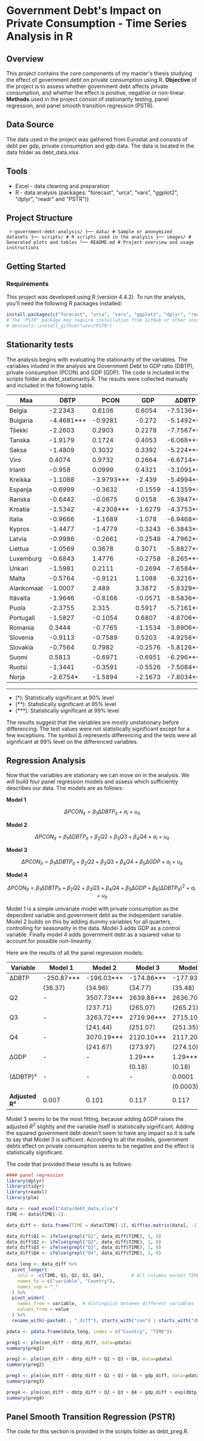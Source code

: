 # Government Debt's Impact on Private Consumption - Time Series Analysis in R


## Overview

This project contains the core components of my master's thesis studying the effect of government debt on private consumption using R.
**Objective** of the project is to assess whether government debt affects private consumption, and whether the effect is positive, negative or non-linear. **Methods** used in the project consist of stationarity testing, panel regression, and panel smooth transition regression (PSTR).

## Data Source

The data used in the project was gathered from Eurostat and consists of debt per gdp, private consumption and gdp data. The data is located in the data folder as debt_data.xlsx.

## Tools

- Excel - data cleaning and preparation
- R - data analysis (packages: "forecast", "urca", "vars", "ggplot2", "dplyr", "readr" and "PSTR"))

## Project Structure

 <code> r-government-debt-analysis/ 
  ├── data/ # Sample or anonymized datasets 
  ├── scripts/ # R scripts used in the analysis 
  ├── images/ # Generated plots and tables
  └── README.md # Project overview and usage instructions </code> </code></pre>


## Getting Started

### Requirements

This project was developed using R (version 4.4.2). To run the analysis, you’ll need the following R packages installed:

```r
install.packages(c("forecast", "urca", "vars", "ggplot2", "dplyr", "readr"))
# The 'PSTR' package may require installation from GitHub or other sources.
# devtools::install_github("user/PSTR")
```

## Stationarity tests

The analysis begins with evaluating the stationarity of the variables. The variables inluded in the analysis are Government Debt to GDP ratio (DBTP), private consumption (PCON) and GDP (GDP). The code is included in the scripts folder as debt_stationarity.R. The results were collected manually and included in the following table.

| Maa        | DBTP       | PCON       | GDP        | ΔDBTP       | ΔPCON       | ΔGDP        |
|------------|------------|------------|------------|-------------|-------------|-------------|
| Belgia     | -2.2343    | 0.6106     | 0.6054     | -7.5136***  | -8.7745***  | -8.5758***  |
| Bulgaria   | -4.4681*** | -0.9281    | -0.272     | -5.1492***  | -19.4766*** | -14.7005*** |
| Tšekki     | -2.2603    | 0.2903     | 0.2278     | -7.7567***  | -8.3163***  | -9.0981***  |
| Tanska     | -1.9179    | 0.1724     | 0.4053     | -6.068***   | -9.0548***  | -6.8955***  |
| Saksa      | -1.4809    | 0.3032     | 0.3392     | -5.224***   | -10.2161*** | -13.4316*** |
| Viro       | 0.4074     | 0.9732     | 0.2664     | -6.6714***  | -7.7447***  | -8.5912***  |
| Irlanti    | -0.958     | 0.0999     | 0.4321     | -3.1091**   | -9.4776***  | -7.2456***  |
| Kreikka    | -1.1088    | -3.9793*** | -2.439     | -5.4994***  | -25.0471*** | -12.7869*** |
| Espanja    | -0.6999    | -0.3632    | -0.1559    | -4.1359***  | -7.4098***  | -7.0338***  |
| Ranska     | -0.6442    | -0.0675    | 0.0158     | -6.3947***  | -10.8421*** | -9.1931***  |
| Kroatia    | -1.5342    | -4.2308*** | -1.6279    | -4.3753***  | -17.7234*** | -25.1575*** |
| Italia     | -0.9666    | -1.1689    | -1.078     | -6.9468***  | -12.9589*** | -9.6485***  |
| Kypros     | -1.4477    | -1.4779    | -0.3243    | -6.3843***  | -21.1124*** | -11.7298*** |
| Latvia     | -0.9986    | -0.2661    | -0.2549    | -4.7962***  | -11.7686*** | -11.1427*** |
| Liettua    | -1.0569    | 0.3678     | 0.3071     | -5.8827***  | -11.032***  | -15.4245*** |
| Luxemburg  | -0.6843    | 1.4776     | -0.2758    | -8.265***   | -8.7499***  | -9.1891***  |
| Unkari     | -1.5981    | 0.2111     | -0.2694    | -7.6584***  | -8.3501***  | -9.7682***  |
| Malta      | -0.5764    | -0.9121    | 1.1088     | -6.3216***  | -18.1637*** | -12.7411*** |
| Alankomaat | -1.0007    | 2.489      | 3.3872     | -5.8329***  | -7.2284***  | -5.3657***  |
| Itävalta   | -1.9646    | -0.8166    | -0.0571    | -8.5836***  | -14.6769*** | -9.7629***  |
| Puola      | -2.3755    | 2.315      | 0.5917     | -5.7161***  | -6.0717***  | -9.8827***  |
| Portugali  | -1.5827    | -0.1054    | 0.6807     | -4.8706***  | -11.4073*** | -9.3532***  |
| Romania    | 0.3444     | -0.7765    | -1.1534    | -3.8906***  | -12.0328*** | -14.1433*** |
| Slovenia   | -0.9113    | -0.7589    | 0.5203     | -4.9256***  | -12.2195*** | -10.3577*** |
| Slovakia   | -0.7564    | 0.7982     | -0.2576    | -5.8126***  | -9.8213***  | -16.7126*** |
| Suomi      | 0.5813     | -0.6971    | -0.6951    | -6.296***   | -9.6245***  | -8.4141***  |
| Ruotsi     | -1.3441    | -0.3591    | -0.5526    | -7.5084***  | -6.7751***  | -6.0344***  |
| Norja      | -2.6754*   | -1.5894    | -2.1673    | -7.8034***  | -7.3108***  | -6.9618***  |

---

* (*): Statistically significant at 90% level  
* (**): Statistically significant at 95% level  
* (***): Statistically significant at 99% level  

The results suggest that the variables are mostly unstationary before differencing. The test values were not statistically significant except for a few exceptions. The symbol Δ represents differencing and the tests were all significant at 99% level on the differenced variables. 

## Regression Analysis

Now that the variables are stationary we can move on in the analysis. We will build four panel regression models and assess which sufficiently describes our data. The models are as follows:

**Model 1**

$$
\Delta PCON_{it} = \beta_1 \Delta DBTP_{it} + a_i + u_{it}
$$

**Model 2**

$$
\Delta PCON_{it} = \beta_1 \Delta DBTP_{it} + \beta_2 Q2 + \beta_3 Q3 + \beta_4 Q4 + a_i + u_{it}
$$

**Model 3**

$$
\Delta PCON_{it} = \beta_1 \Delta DBTP_{it} + \beta_2 Q2 + \beta_3 Q3 + \beta_4 Q4 + \beta_5 \Delta GDP + a_i + u_{it}
$$

**Model 4**

$$
\Delta PCON_{it} = \beta_1 \Delta DBTP_{it} + \beta_2 Q2 + \beta_3 Q3 + \beta_4 Q4 + \beta_5 \Delta GDP + \beta_6 (\Delta DBTP_{it})^2 + a_i + u_{it}
$$

Model 1 is a simple univariate model with private consumption as the dependent variable and government debt as the independent variable. Model 2 builds on this by adding dummy variables for all quarters, controlling for seasonality in the data. Model 3 adds GDP as a control variable. Finally model 4 adds government debt as a squared value to account for possible non-linearity. 

Here are the results of all the panel regression models:

| Variable        | Model 1       | Model 2       | Model 3       | Model 4       |
| --------------- | ------------- | ------------- | ------------- | ------------- |
| ΔDBTP           | -250.87\*\*\* | -196.03\*\*\* | -174.86\*\*\* | -177.93\*\*\* |
|                 | (36.37)       | (34.96)       | (34.77)       | (35.48)       |
| Q2              | -             | 3507.73\*\*\* | 2639.88\*\*\* | 2636.70\*\*\* |
|                 |               | (237.71)      | (265.07)      | (265.21)      |
| Q3              | -             | 3263.72\*\*\* | 2719.96\*\*\* | 2715.10\*\*\* |
|                 |               | (241.44)      | (251.07)      | (251.35)      |
| Q4              | -             | 3070.19\*\*\* | 2120.10\*\*\* | 2117.20\*\*\* |
|                 |               | (241.67)      | (273.97)      | (274.10)      |
| ΔGDP            | -             | -             | 1.29\*\*\*    | 1.29\*\*\*    |
|                 |               |               | (0.18)        | (0.18)        |
| (ΔDBTP)²        | -             | -             | -             | 0.0001        |
|                 |               |               |               | (0.0003)      |
| **Adjusted R²** | 0.007         | 0.101         | 0.117         | 0.117         |

Model 3 seems to be the most fitting, because adding ΔGDP raises the adjusted $R^2$ slightly and the variable itself is statistically significant. Adding the squared government debt doesn't seem to have any impact so it is safe to say that Model 3 is sufficent. According to all the models, government debts effect on private consumption seems to be negative and the effect is statistically significant.

The code that provided these results is as follows:
```r
#### panel regression
library(dplyr)
library(tidyr)
library(readxl)
library(plm)

data <- read_excel("data/debt_data.xlsx")
TIME <- data$TIME[-1]

data_diff <- data.frame(TIME = data$TIME[-1], diff(as.matrix(data[, -1])))

data_diff$Q1 <- ifelse(grepl("Q1", data_diff$TIME), 1, 0)
data_diff$Q2 <- ifelse(grepl("Q2", data_diff$TIME), 1, 0)
data_diff$Q3 <- ifelse(grepl("Q3", data_diff$TIME), 1, 0)
data_diff$Q4 <- ifelse(grepl("Q4", data_diff$TIME), 1, 0)

data_long <- data_diff %>%
  pivot_longer(
    cols = -c(TIME, Q1, Q2, Q3, Q4),          # All columns except TIME and quarters
    names_to = c("variable", "Country"),
    names_sep = "_"
  ) %>%
  pivot_wider(
    names_from = variable,  # distinguish between different variables
    values_from = value
  ) %>%
  rename_with(~paste0(., "_diff"), starts_with("con") | starts_with("dbtp") | starts_with("gdp"))

pdata <- pdata.frame(data_long, index = c("Country", "TIME"))

preg1 <- plm(con_diff ~ dbtp_diff, data=pdata)
summary(preg1)

preg2 <- plm(con_diff ~ dbtp_diff + Q2 + Q3 + Q4, data=pdata)
summary(preg2)

preg3 <- plm(con_diff ~ dbtp_diff + Q2 + Q3 + Q4 + gdp_diff, data=pdata)
summary(preg3)

preg4 <- plm(con_diff ~ dbtp_diff + Q2 + Q3 + Q4 + gdp_diff + exp(dbtp_diff), data=pdata)
summary(preg4)
```

## Panel Smooth Transition Regression (PSTR)

The code for this section is provided in the scripts folder as debt_preg.R.
